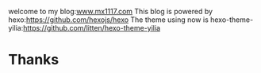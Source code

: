 welcome to my blog:www.mx1117.com
This blog is powered by hexo:https://github.com/hexojs/hexo
The theme using now is hexo-theme-yilia:https://github.com/litten/hexo-theme-yilia

# Thanks